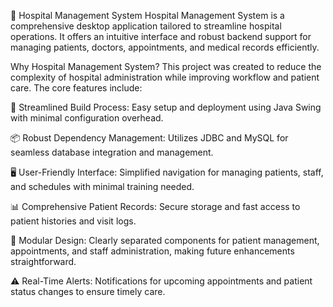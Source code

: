 🏥 Hospital Management System
Hospital Management System is a comprehensive desktop application tailored to streamline hospital operations. It offers an intuitive interface and robust backend support for managing patients, doctors, appointments, and medical records efficiently.

Why Hospital Management System?
This project was created to reduce the complexity of hospital administration while improving workflow and patient care. The core features include:

🧩 Streamlined Build Process: Easy setup and deployment using Java Swing with minimal configuration overhead.

📦 Robust Dependency Management: Utilizes JDBC and MySQL for seamless database integration and management.

🖥️ User-Friendly Interface: Simplified navigation for managing patients, staff, and schedules with minimal training needed.

📊 Comprehensive Patient Records: Secure storage and fast access to patient histories and visit logs.

🧱 Modular Design: Clearly separated components for patient management, appointments, and staff administration, making future enhancements straightforward.

⚠️ Real-Time Alerts: Notifications for upcoming appointments and patient status changes to ensure timely care.
